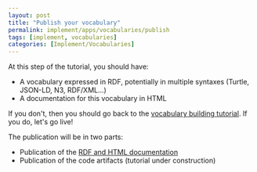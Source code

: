 ```yaml
---
layout: post
title: "Publish your vocabulary"
permalink: implement/apps/vocabularies/publish
tags: [implement, vocabularies]
categories: [Implement/Vocabularies]
---
```


At this step of the tutorial, you should have:
- A vocabulary expressed in RDF, potentially in multiple syntaxes (Turtle, JSON-LD, N3, RDF/XML...)
- A documentation for this vocabulary in HTML

If you don't, then you should go back to the [vocabulary building tutorial](/implement/apps/vocabularies/create). If you do, let's go live!

The publication will be in two parts:
- Publication of the [RDF and HTML documentation](/implement/apps/vocabularies/publish/rdf)
- Publication of the code artifacts (tutorial under construction)
